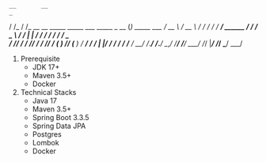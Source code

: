     __       __                                                                  _
   / /_     / /_     __  __   _____            _____   ___     _____   _   __   (_)  _____   ___
  / __ \   / __ \   / / / /  / ___/  ______   / ___/  / _ \   / ___/  | | / /  / /  / ___/  / _ \
 / /_/ /  / /_/ /  / /_/ /  (__  )  /_____/  (__  )  /  __/  / /      | |/ /  / /  / /__   /  __/
/_.___/  /_.___/   \__,_/  /____/           /____/   \___/  /_/       |___/  /_/   \___/   \___/

1. Prerequisite
   - JDK 17+
   - Maven 3.5+
   - Docker
2. Technical Stacks
   - Java 17
   - Maven 3.5+
   - Spring Boot 3.3.5
   - Spring Data JPA
   - Postgres
   - Lombok
   - Docker
